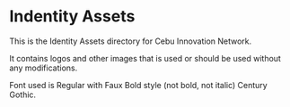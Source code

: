 # Indentity Assets

This is the Identity Assets directory for Cebu Innovation Network.

It contains logos and other images that is used or should be used without
any modifications.

Font used is Regular with Faux Bold style (not bold, not italic) Century Gothic.

